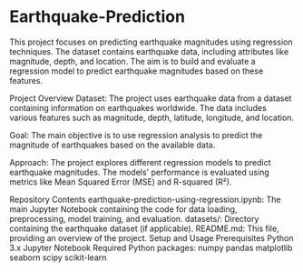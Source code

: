 # Earthquake-Prediction
This project focuses on predicting earthquake magnitudes using regression techniques. The dataset contains earthquake data, including attributes like magnitude, depth, and location. The aim is to build and evaluate a regression model to predict earthquake magnitudes based on these features.

Project Overview
Dataset: The project uses earthquake data from a dataset containing information on earthquakes worldwide. The data includes various features such as magnitude, depth, latitude, longitude, and location.

Goal: The main objective is to use regression analysis to predict the magnitude of earthquakes based on the available data.

Approach: The project explores different regression models to predict earthquake magnitudes. The models' performance is evaluated using metrics like Mean Squared Error (MSE) and R-squared (R²).

Repository Contents
earthquake-prediction-using-regression.ipynb: The main Jupyter Notebook containing the code for data loading, preprocessing, model training, and evaluation.
datasets/: Directory containing the earthquake dataset (if applicable).
README.md: This file, providing an overview of the project.
Setup and Usage
Prerequisites
Python 3.x
Jupyter Notebook
Required Python packages:
numpy
pandas
matplotlib
seaborn
scipy
scikit-learn
